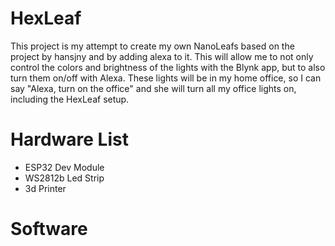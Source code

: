 # HexLeaf
This project is my attempt to create my own NanoLeafs based on the project by hansjny and by adding alexa to it. This will allow me to not only control the colors and brightness of the lights with the Blynk app, 
but to also turn them on/off with Alexa. These lights will be in my home office, so I can say "Alexa, turn on the office" and she will turn all my office lights on, including the HexLeaf setup.

# Hardware List
* ESP32 Dev Module
* WS2812b Led Strip
* 3d Printer

# Software 

